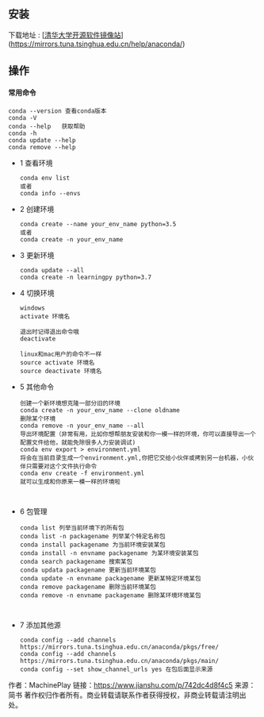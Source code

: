 ## 安装

下载地址 : [[清华大学开源软件镜像站](https://mirrors.tuna.tsinghua.edu.cn/)](https://mirrors.tuna.tsinghua.edu.cn/help/anaconda/)



## 操作



#### 常用命令

```
conda --version 查看conda版本
conda -V
conda --help   获取帮助
conda -h
conda update --help 
conda remove --help
```



- 1 查看环境

  ```
  conda env list
  或者
  conda info --envs
  ```

- 2 创建环境

  ```
  conda create --name your_env_name python=3.5 
  或者  
  conda create -n your_env_name
  ```

- 3 更新环境

  ```
  conda update --all
  conda create -n learningpy python=3.7
  ```

- 4 切换环境

  ```
  windows
  activate 环境名
  
  退出时记得退出命令哦
  deactivate
  
  linux和mac用户的命令不一样
  source activate 环境名
  source deactivate 环境名
  
  ```

- 5 其他命令

  ```shell
  创建一个新环境想克隆一部分旧的环境
  conda create -n your_env_name --clone oldname
  删除某个环境
  conda remove -n your_env_name --all
  导出环境配置（非常有用，比如你想帮朋友安装和你一模一样的环境，你可以直接导出一个配置文件给他，就能免除很多人力安装调试)
  conda env export > environment.yml
  将会在当前目录生成一个environment.yml,你把它交给小伙伴或拷到另一台机器，小伙伴只需要对这个文件执行命令  
  conda env create -f environment.yml
  就可以生成和你原来一模一样的环境啦
  
  
  
  ```

- 6 包管理

  ```
  conda list 列举当前环境下的所有包
  conda list -n packagename 列举某个特定名称包
  conda install packagename 为当前环境安装某包
  conda install -n envname packagename 为某环境安装某包
  conda search packagename 搜索某包
  conda updata packagename 更新当前环境某包
  conda update -n envname packagename 更新某特定环境某包
  conda remove packagename 删除当前环境某包
  conda remove -n envname packagename 删除某环境环境某包
  
  
  
  ```

- 7 添加其他源

  ```shell
  conda config --add channels https://mirrors.tuna.tsinghua.edu.cn/anaconda/pkgs/free/
  conda config --add channels https://mirrors.tuna.tsinghua.edu.cn/anaconda/pkgs/main/
  conda config --set show_channel_urls yes 在包后面显示来源
  ```

  



作者：MachinePlay
链接：https://www.jianshu.com/p/742dc4d8f4c5
来源：简书
著作权归作者所有。商业转载请联系作者获得授权，非商业转载请注明出处。

